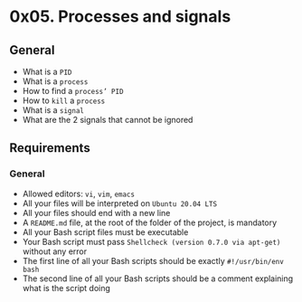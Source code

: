 # 0x05. Processes and signals

## General

- What is a `PID`
- What is a `process`
- How to find a `process’ PID`
- How to `kill` a `process`
- What is a `signal`
- What are the 2 signals that cannot be ignored

## Requirements

### General

- Allowed editors: `vi`, `vim`, `emacs`
- All your files will be interpreted on `Ubuntu 20.04 LTS`
- All your files should end with a new line
- A `README.md` file, at the root of the folder of the project, is mandatory
- All your Bash script files must be executable
- Your Bash script must pass `Shellcheck (version 0.7.0 via apt-get)` without any error
- The first line of all your Bash scripts should be exactly `#!/usr/bin/env bash`
- The second line of all your Bash scripts should be a comment explaining what is the script doing

